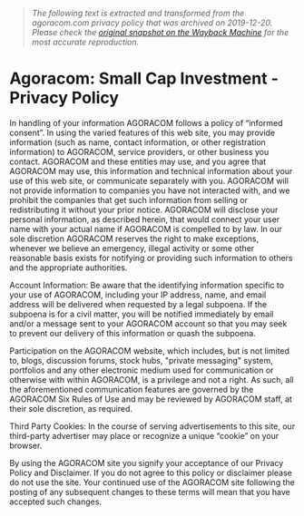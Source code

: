 > *The following text is extracted and transformed from the agoracom.com privacy policy that was archived on 2019-12-20. Please check the [original snapshot on the Wayback Machine](https://web.archive.org/web/20191220214332id_/https%3A//agoracom.com/privacy-policy) for the most accurate reproduction.*

# Agoracom: Small Cap Investment - Privacy Policy

In handling of your information AGORACOM follows a policy of “informed consent”. In using the varied features of this web site, you may provide information (such as name, contact information, or other registration information) to AGORACOM, service providers, or other business you contact. AGORACOM and these entities may use, and you agree that AGORACOM may use, this information and technical information about your use of this web site, or communicate separately with you. AGORACOM will not provide information to companies you have not interacted with, and we prohibit the companies that get such information from selling or redistributing it without your prior notice. AGORACOM will disclose your personal information, as described herein, that would connect your user name with your actual name if AGORACOM is compelled to by law. In our sole discretion AGORACOM reserves the right to make exceptions, whenever we believe an emergency, illegal activity or some other reasonable basis exists for notifying or providing such information to others and the appropriate authorities.

Account Information: Be aware that the identifying information specific to your use of AGORACOM, including your IP address, name, and email address will be delivered when requested by a legal subpoena. If the subpoena is for a civil matter, you will be notified immediately by email and/or a message sent to your AGORACOM account so that you may seek to prevent our delivery of this information or quash the subpoena.

Participation on the AGORACOM website, which includes, but is not limited to, blogs, discussion forums, stock hubs, "private messaging" system, portfolios and any other electronic medium used for communication or otherwise with within AGORACOM, is a privilege and not a right. As such, all the aforementioned communication features are governed by the AGORACOM Six Rules of Use and may be reviewed by AGORACOM staff, at their sole discretion, as required. 

Third Party Cookies: In the course of serving advertisements to this site, our third-party advertiser may place or recognize a unique “cookie” on your browser.

By using the AGORACOM site you signify your acceptance of our Privacy Policy and Disclaimer. If you do not agree to this policy or disclaimer please do not use the site. Your continued use of the AGORACOM site following the posting of any subsequent changes to these terms will mean that you have accepted such changes. 
